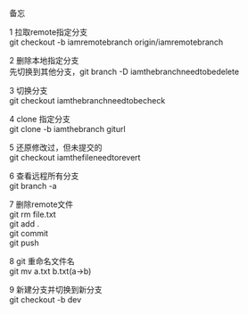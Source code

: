 备忘  

1 拉取remote指定分支  
git checkout -b iamremotebranch origin/iamremotebranch  

2 删除本地指定分支  
先切换到其他分支，git branch -D iamthebranchneedtobedelete  

3 切换分支  
git checkout iamthebranchneedtobecheck  

4 clone 指定分支  
git clone -b iamthebranch giturl  

5 还原修改过，但未提交的  
git checkout iamthefileneedtorevert

6 查看远程所有分支  
git branch -a  

7 删除remote文件  
git rm file.txt  
git add .  
git commit   
git push  

8 git 重命名文件名  
git mv a.txt b.txt(a->b)  

9 新建分支并切换到新分支  
git checkout -b dev  
